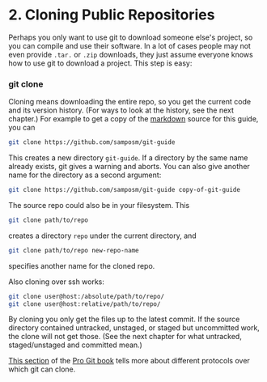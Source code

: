 # 2. Cloning Public Repositories

Perhaps you only want to use git to download someone else's project, so you can 
compile and use their software. In a lot of cases people may not even provide 
`.tar.` or `.zip` downloads, they just assume everyone knows how to use git to 
download a project. This step is easy:

### git clone

Cloning means downloading the entire repo, so you get the current code and its 
version history. (For ways to look at the history, see the next chapter.) For 
example to get a copy of the [markdown][1] source for this guide, you can

[1]: https://help.github.com/articles/markdown-basics/

```sh
git clone https://github.com/samposm/git-guide
```

This creates a new directory `git-guide`. If a directory by the same name 
already exists, git gives a warning and aborts. You can also give another name 
for the directory as a second argument:

```sh
git clone https://github.com/samposm/git-guide copy-of-git-guide
```

The source repo could also be in your filesystem. This

```sh
git clone path/to/repo
```

creates a directory `repo` under the current directory, and

```sh
git clone path/to/repo new-repo-name
```

specifies another name for the cloned repo.

Also cloning over ssh works:

```sh
git clone user@host:/absolute/path/to/repo/
git clone user@host:relative/path/to/repo/
```

By cloning you only get the files up to the latest commit. If the source 
directory contained untracked, unstaged, or staged but uncommitted work, the 
clone will not get those. (See the next chapter for what untracked, 
staged/unstaged and committed mean.)

[This section][2] of the [Pro Git book][3] tells more about different protocols
over which git can clone.

[2]: https://git-scm.com/book/tr/v2/Git-on-the-Server-The-Protocols
[3]: https://git-scm.com/book/en/v2
